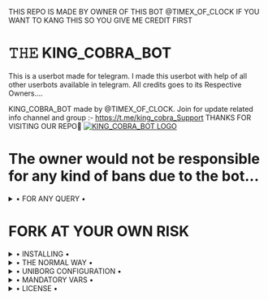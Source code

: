 THIS REPO IS MADE BY OWNER OF THIS BOT @TIMEX_OF_CLOCK
IF YOU WANT TO KANG THIS SO YOU GIVE ME CREDIT FIRST



# 𝚃𝙷𝙴 KING_COBRA_BOT
This is a userbot made for telegram. I made this userbot with help of all other userbots available in telegram. All credits goes to its Respective Owners....

KING_COBRA_BOT made by @TIMEX_OF_CLOCK. Join for update related info channel and group :- https://t.me/king_cobra_Support THANKS FOR VISITING OUR REPO💖
[![KING_COBRA_BOT LOGO](https://telegra.ph/file/f3502155d34b8e05af4e4.jpg)](https://t.me/KING_COBRA_Support)


# The owner would not be responsible for any kind of bans due to the bot...


<details>

  <summary> • FOR ANY QUERY • </summary>
<h2 align="center"> <a href="https://t.me/king_cobra_Support_Support">☢️JOIN KING COBRA BOT SUPPORT☢️</a></h2>

</details>


# FORK AT YOUR OWN RISK

<details>

  <summary> • INSTALLING • </summary>

### The Easy Way

<h4>⚜️ DEPLOY TO HEROKU ⚜️</h4>

<a href="https://dashboard.heroku.com/new?button-url=https%3A%2F%2Fgithub.com%2FKING_COBRA_BotOP%2FKING_COBRA_BOT&template=https%3A%2F%2Fgithub.com%2FKING_COBRA_BOTOP%2FMafiaBot" rel="nofollow" style="background-color: initial; box-sizing: border-box; color: #0366d6; text-decoration-line: none;"><img alt="Deploy" data-canonical-src="https://www.herokucdn.com/deploy/button.svg" src="https://camo.githubusercontent.com/83b0e95b38892b49184e07ad572c94c8038323fb/68747470733a2f2f7777772e6865726f6b7563646e2e636f6d2f6465706c6f792f627574746f6e2e737667" style="border-style: none; box-sizing: initial; max-width: 100%;" /></a></div>

</details>

<details>

  <summary> • THE NORMAL WAY • </summary>

Simply clone the repository and run the main file:
```sh
git clone https://github.com/Bindasram/KINGCOBRA.git
cd KING_COBRA_BOT
virtualenv -p /usr/bin/python3 venv
. ./venv/bin/activate
pip install -r requirements.txt
# <Create local_config.py with variables as given below>
python3 -m userbot
```
### StringSession

[![String](https://telegra.ph/file/f3502155d34b8e05af4e4.jpg)](https://replit.com/@Bindasram/KINGCOBRA-1#main.py) 

    - Click On Generate String
    - Then Click On Green Run Button.
    - Wait for a while then fill the details.
    - String will be saved in your Saved Message.
 


<h1 align="center">TO HOST KING_COBRA LOCALLY OR ON ANY OTHER VPS CLICK BELOW</h1>

<h2 align="center"> <a href="https://github.com/Bindasram/KING_COBRA">⚡ ⓚιⓃ𝔾_ⓒ𝐨ⒷяＡ_乃Ø𝓣 ⚡</a></h2>

An example `local_config.py` file could be:

**Not All of the variables are mandatory**

__The Userbot should work by setting only the first two variables__

```python3
from heroku_config import Var

class Development(Var):
  APP_ID = 6
  API_HASH = "eb06d4abfb49dc3eeb1aeb98ae0f581e"
```

</details>

<details>

  <summary> • UNIBORG CONFIGURATION • </summary>

The UniBorg Config is situated in `userbot/uniborgConfig.py`.

**Heroku Configuration**
Simply just leave the Config as it is.

**Local Configuration**
Fortunately there are no Mandatory vars for the UniBorg Support Config.

</details>

<details>

  <summary> • MANDATORY VARS • </summary>

- Only two of the environment variables are mandatory.
- This is because of `telethon.errors.rpc_error_list.ApiIdPublishedFloodError`
    - `APP_ID`:   You can get this value from https://my.telegram.org
    - `API_HASH`:   You can get this value from https://my.telegram.org
- The userbot will not work without setting the mandatory vars.
- IF REPL.IT FOR STRING SESSION IS NOT WORKING SO YOU WILL USE @SessionGeneratorBot


</details>

<details>

  <summary> • LICENSE • </summary>

![](https://www.gnu.org/graphics/gplv3-or-later.png)

Copyright (C) 2021 KING_COBRA_BOT

Poject [KING_COBRA_BOT](https://github.com/Bindasram/KING_COBRA) is free software: you can redistribute it and/or modify

it under the terms of the GNU General Public License as published by

the Free Software Foundation, either version 3 of the License, or

(at your option) any later version.

This program is distributed in the hope that it will be useful,

but WITHOUT ANY WARRANTY; without even the implied warranty of

MERCHANTABILITY or FITNESS FOR A PARTICULAR PURPOSE.  See the

GNU General Public License for more details.

You should have received a copy of the GNU General Public License

along with this program. If not, see <https://www.gnu.org/licenses/>.

</details>


